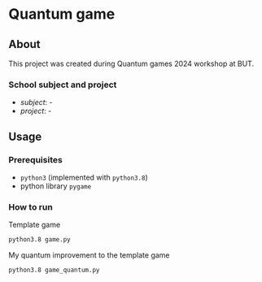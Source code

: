 # Quantum game

## About

This project was created during Quantum games 2024 workshop at BUT.

### School subject and project

-   *subject*: -
-   *project*: -

## Usage

### Prerequisites

- `python3` (implemented with `python3.8`)
- python library `pygame`

### How to run

Template game
```bash
python3.8 game.py
```

My quantum improvement to the template game
```bash
python3.8 game_quantum.py
```